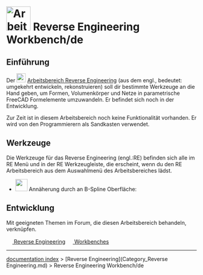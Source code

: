 # <img alt="Arbeitsbereichssymbol Reverse Engineering" src=images/Workbench_Reverse_Engineering.svg  style="width:64px;"> Reverse Engineering Workbench/de

## Einführung

Der <img alt="" src=images/Workbench_Reverse_Engineering.svg  style="width:24px;"> [Arbeitsbereich Reverse Engineering](Reverse_Engineering_Workbench/de.md) (aus dem engl., bedeutet: umgekehrt entwickeln, rekonstruieren) soll dir bestimmte Werkzeuge an die Hand geben, um Formen, Volumenkörper und Netze in parametrische FreeCAD Formelemente umzuwandeln. Er befindet sich noch in der Entwicklung.

Zur Zeit ist in diesem Arbeitsbereich noch keine Funktionalität vorhanden. Er wird von den Programmierern als Sandkasten verwendet.

## Werkzeuge


<div class="mw-translate-fuzzy">

Die Werkzeuge für das Reverse Engineering (engl.:RE) befinden sich alle im RE Menü und in der RE Werkzeugleiste, die erscheint, wenn du den RE Arbeitsbereich aus dem Auswahlmenü des Arbeitsbereiches lädst.


</div>

-   <img alt="" src=images/FitSurface.svg  style="width:32px;"> Annäherung durch an B-Spline Oberfläche:

## Entwicklung

Mit geeigneten Themen im Forum, die diesen Arbeitsbereich behandeln, verknüpfen.







[<img src="images/Property.png" style="width:16px"> Reverse Engineering](Category_Reverse_Engineering.md) [<img src="images/Property.png" style="width:16px"> Workbenches](Category_Workbenches.md)

---
[documentation index](../README.md) > [Reverse Engineering](Category_Reverse Engineering.md) > Reverse Engineering Workbench/de
